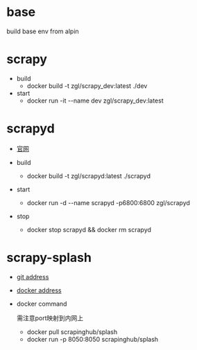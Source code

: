 # base
build base env from alpin

# scrapy
- build
    - docker build -t zgl/scrapy_dev:latest ./dev
- start
    - docker run -it --name dev zgl/scrapy_dev:latest

# scrapyd
- [官网](http://scrapyd.readthedocs.io/en/latest/)

- build
    - docker build -t zgl/scrapyd:latest ./scrapyd
- start
    - docker run -d --name scrapyd -p6800:6800 zgl/scrapyd
- stop
    - docker stop scrapyd && docker rm scrapyd

# scrapy-splash
- [git address](https://github.com/scrapinghub/splash) 
- [docker address](https://hub.docker.com/r/scrapinghub/splash/)

- docker command

    需注意port映射到内网上
    - docker pull scrapinghub/splash
    - docker run -p 8050:8050 scrapinghub/splash
